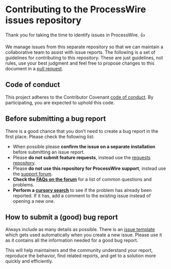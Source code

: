 # Contributing to the ProcessWire issues repository

Thank you for taking the time to identify issues in ProcessWire. :+1:

We manage issues from this separate repository so that we can maintain a collaborative team to assist with issue reports. The following is a set of guidelines for contributing to this repository. These are just guidelines, not rules, use your best judgment and feel free to propose changes to this document in a [pull request](https://github.com/processwire/processwire-issues/pulls).

## Code of conduct

This project adheres to the Contributor Covenant [code of conduct](https://github.com/processwire/processwire-issues/blob/master/CODE_OF_CONDUCT.md). By participating, you are expected to uphold this code.

## Before submitting a bug report

There is a good chance that you don’t need to create a bug report in the first place. Please check the following list:

* When possible please **confirm the issue on a separate installation** before submitting an issue report.
* Please **do not submit feature requests**, instead use the [requests repository](https://github.com/processwire/processwire-requests/issues).
* Please **do not use this repository for ProcessWire support**, instead use the [support forum](https://processwire.com/talk/).
* **Check the [FAQs on the forum](https://processwire.com/talk/forum/6-faqs/)** for a list of common questions and problems.
* **Perform a [cursory search](https://github.com/issues?utf8=✓&q=is%3Aissue+user%3Aprocesswire)** to see if the problem has already been reported. If it has, add a comment to the existing issue instead of opening a new one.

## How to submit a (good) bug report

Always include as many details as possible. There is an [issue template](https://github.com/processwire/processwire-issues/blob/master/.github/ISSUE_TEMPLATE.md) which gets used automatically when you create a new issue. Please use it as it contains all the information needed for a good bug report.

This will help maintainers and the community understand your report, reproduce the behavior, find related reports, and get to a solution more quickly and efficiently.
